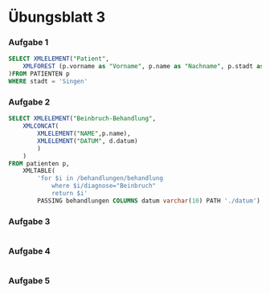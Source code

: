 # Übungsblatt 3
### Aufgabe 1

```sql
SELECT XMLELEMENT("Patient",
    XMLFOREST (p.vorname as "Vorname", p.name as "Nachname", p.stadt as "Stadt")
)FROM PATIENTEN p
WHERE stadt = 'Singen'
```

### Aufgabe 2

```sql
SELECT XMLELEMENT("Beinbruch-Behandlung",
    XMLCONCAT(
        XMLELEMENT("NAME",p.name),
        XMLELEMENT("DATUM", d.datum)
        )
    )
FROM patienten p,
    XMLTABLE(
        'for $i in /behandlungen/behandlung
            where $i/diagnose="Beinbruch"
            return $i'
        PASSING behandlungen COLUMNS datum varchar(10) PATH './datum') as d;
```

### Aufgabe 3

```sql

```

### Aufgabe 4

```sql

```

### Aufgabe 5

```sql

```


